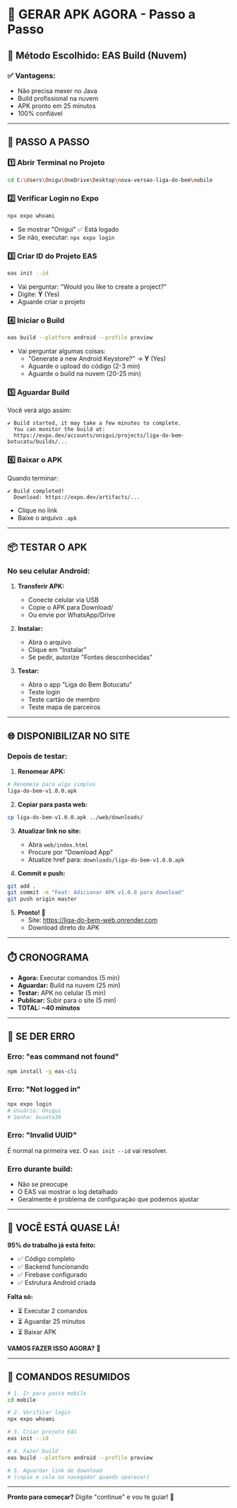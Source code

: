 # 🎯 GERAR APK AGORA - Passo a Passo

## 📱 Método Escolhido: EAS Build (Nuvem)

### ✅ **Vantagens:**
- Não precisa mexer no Java
- Build profissional na nuvem
- APK pronto em 25 minutos
- 100% confiável

---

## 🚀 PASSO A PASSO

### **1️⃣ Abrir Terminal no Projeto**
```bash
cd C:\Users\Onigu\OneDrive\Desktop\nova-versao-liga-do-bem\mobile
```

### **2️⃣ Verificar Login no Expo**
```bash
npx expo whoami
```
- Se mostrar "Onigui" ✅ Está logado
- Se não, executar: `npx expo login`

### **3️⃣ Criar ID do Projeto EAS**
```bash
eas init --id
```
- Vai perguntar: "Would you like to create a project?"
- Digite: **Y** (Yes)
- Aguarde criar o projeto

### **4️⃣ Iniciar o Build**
```bash
eas build --platform android --profile preview
```
- Vai perguntar algumas coisas:
  - "Generate a new Android Keystore?" → **Y** (Yes)
  - Aguarde o upload do código (2-3 min)
  - Aguarde o build na nuvem (20-25 min)

### **5️⃣ Aguardar Build**
Você verá algo assim:
```
✔ Build started, it may take a few minutes to complete.
  You can monitor the build at:
  https://expo.dev/accounts/onigui/projects/liga-do-bem-botucatu/builds/...
```

### **6️⃣ Baixar o APK**
Quando terminar:
```
✔ Build completed!
  Download: https://expo.dev/artifacts/...
```
- Clique no link
- Baixe o arquivo `.apk`

---

## 📦 TESTAR O APK

### **No seu celular Android:**

1. **Transferir APK:**
   - Conecte celular via USB
   - Copie o APK para Download/
   - Ou envie por WhatsApp/Drive

2. **Instalar:**
   - Abra o arquivo
   - Clique em "Instalar"
   - Se pedir, autorize "Fontes desconhecidas"

3. **Testar:**
   - Abra o app "Liga do Bem Botucatu"
   - Teste login
   - Teste cartão de membro
   - Teste mapa de parceiros

---

## 🌐 DISPONIBILIZAR NO SITE

### **Depois de testar:**

1. **Renomear APK:**
```bash
# Renomeie para algo simples
liga-do-bem-v1.0.0.apk
```

2. **Copiar para pasta web:**
```bash
cp liga-do-bem-v1.0.0.apk ../web/downloads/
```

3. **Atualizar link no site:**
   - Abra `web/index.html`
   - Procure por "Download App"
   - Atualize href para: `downloads/liga-do-bem-v1.0.0.apk`

4. **Commit e push:**
```bash
git add .
git commit -m "Feat: Adicionar APK v1.0.0 para download"
git push origin master
```

5. **Pronto! 🎉**
   - Site: https://liga-do-bem-web.onrender.com
   - Download direto do APK

---

## ⏱️ CRONOGRAMA

- **Agora:** Executar comandos (5 min)
- **Aguardar:** Build na nuvem (25 min)
- **Testar:** APK no celular (5 min)
- **Publicar:** Subir para o site (5 min)
- **TOTAL: ~40 minutos**

---

## 🐛 SE DER ERRO

### **Erro: "eas command not found"**
```bash
npm install -g eas-cli
```

### **Erro: "Not logged in"**
```bash
npx expo login
# Usuário: Onigui
# Senha: buseta30
```

### **Erro: "Invalid UUID"**
É normal na primeira vez. O `eas init --id` vai resolver.

### **Erro durante build:**
- Não se preocupe
- O EAS vai mostrar o log detalhado
- Geralmente é problema de configuração que podemos ajustar

---

## 💪 VOCÊ ESTÁ QUASE LÁ!

**95% do trabalho já está feito:**
- ✅ Código completo
- ✅ Backend funcionando
- ✅ Firebase configurado
- ✅ Estrutura Android criada

**Falta só:**
- ⏳ Executar 2 comandos
- ⏳ Aguardar 25 minutos
- ⏳ Baixar APK

**VAMOS FAZER ISSO AGORA?** 🚀

---

## 📝 COMANDOS RESUMIDOS

```bash
# 1. Ir para pasta mobile
cd mobile

# 2. Verificar login
npx expo whoami

# 3. Criar projeto EAS
eas init --id

# 4. Fazer build
eas build --platform android --profile preview

# 5. Aguardar link de download
# (copie e cole no navegador quando aparecer)
```

---

**Pronto para começar?** Digite "continue" e vou te guiar! 💪


